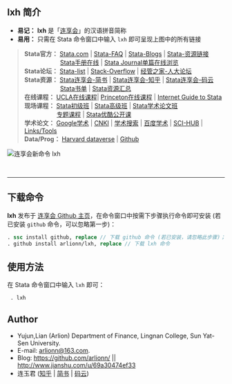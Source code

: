 ## lxh 简介 

- **易记：** **lxh** 是「[连享会](http://www.jianshu.com/u/69a30474ef33)」的汉语拼音简称
- **易用：** 只需在 Stata 命令窗口中输入 `lxh` 即可呈现上图中的所有链接

>**Stata官方：**    [Stata.com](http://www.stata.com)   |  [Stata-FAQ](http://www.stata.com/support/faqs/)    |   [Stata-Blogs](https://blog.stata.com/) |  [Stata-资源链接](http://www.stata.com/links/resources.html)          
>&emsp; &emsp; &emsp; &emsp; &ensp; [Stata手册在线](https://www.jianshu.com/p/8b48a32219b8)  | [Stata Journal单篇在线浏览](https://gitee.com/arlionn/SJ)                                                                                                    
>**Stata论坛：**  [Stata-list](http://www.statalist.com) |  [Stack-Overflow](https://stackoverflow.com) | [经管之家-人大论坛](http://bbs.pinggu.org/)                                                                                                                     
>**Stata资源：** [Stata连享会-简书](http://www.jianshu.com/u/69a30474ef33)  |  [Stata连享会-知乎](https://www.zhihu.com/people/arlionn/)  | [Stata连享会-码云](https://gitee.com/arlionn/Course)                                   
>&emsp; &emsp; &emsp; &emsp; &ensp; [Stata书单](http://www.jianshu.com/p/f1c4b8762709) | [Stata资源汇总](http://www.jianshu.com/p/c723bb0dbf98)                                                                                                         
>**在线课程：** [UCLA在线课程](https://stats.idre.ucla.edu/stata/)| [Princeton在线课程](http://www.princeton.edu/~otorres/Stata/) | [Internet Guide to Stata](http://wlm.userweb.mwn.de/Stata/)                                                                                                       
>**现场课程：** [Stata初级班](http://www.peixun.net/view/307.html) | [Stata高级班](http://www.peixun.net/view/308.html)  | [Stata学术论文班](http://www.peixun.net/view/1135.html)           
>&emsp; &emsp; &emsp;&emsp;&ensp; [专题课程](https://gitee.com/arlionn/Course/blob/master/README.md) | [Stata优酷公开课](http://i.youku.com/arlion)                                                                                                                
>**学术论文：**  [Google学术](https://scholar.google.com/)  |  [CNKI](http://scholar.cnki.net/) | [学术搜索](http://scholar.chongbuluo.com/) | [百度学术](http://xueshu.baidu.com/)  | [SCI-HUB](https://sci-hub.tw) | [Links/Tools](http://www.jianshu.com/p/494e6feab565)                                                                                                              
>**Data/Prog：**   [Harvard dataverse](https://dataverse.harvard.edu/dataverse/harvard?q=stata)  | [Github](https://github.com/search?utf8=%E2%9C%93&q=stata&type=)      

![连享会新命令 lxh](https://upload-images.jianshu.io/upload_images/7692714-fb640caeef73bac1.png?imageMogr2/auto-orient/strip%7CimageView2/2/w/1240)


&emsp;


----
## 下载命令
**lxh** 发布于 [连享会 Github 主页](https://github.com/arlionn/lxh)，在命令窗口中按需下步骤执行命令即可安装 (若已安装 `github` 命令，可以忽略第一步)：

```stata
. ssc install github, replace // 下载 github 命令 (若已安装，请忽略此步骤)；
. github install arlionn/lxh, replace // 下载 lxh 命令
```


## 使用方法

在 Stata 命令窗口中输入 `lxh` 即可：

```
 . lxh
```


                
## Author

- Yujun,Lian (Arlion) Department of Finance, Lingnan College, Sun Yat-Sen University.    
- E-mail: arlionn@163.com.
- Blog: https://github.com/arlionn/  ||  http://www.jianshu.com/u/69a30474ef33
- 连玉君 ([知乎](https://zhuanlan.zhihu.com/arlion) | [简书](http://www.jianshu.com/u/69a30474ef33) | [码云](https://gitee.com/arlionn))    

